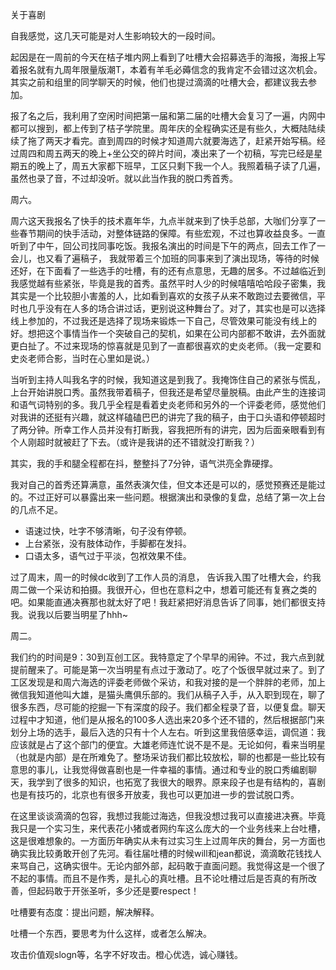 关于喜剧

自我感觉，这几天可能是对人生影响较大的一段时间。

起因是在一周前的今天在桔子堆内网上看到了吐槽大会招募选手的海报，海报上写着报名就有九周年限量版潮T，本着有羊毛必薅信念的我肯定不会错过这次机会。其实之前和组里的同学聊天的时候，他们也提过滴滴的吐槽大会，都建议我去参加。

报了名之后，我利用了空闲时间把第一届和第二届的吐槽大会复习了一遍，内网中都可以搜到，都上传到了桔子学院里。周年庆的全程确实还是有些久，大概陆陆续续了拖了两天才看完。直到周四的时候才知道周六就要海选了，赶紧开始写稿。经过周四和周五两天的晚上+坐公交的碎片时间，凑出来了一个初稿，写完已经是星期五的晚上了，周五大家都下班早，工区只剩下我一个人。我照着稿子读了几遍，虽然也录了音，不过却没听。就以此当作我的脱口秀首秀。

周六。

周六这天我报名了快手的技术嘉年华，九点半就来到了快手总部，大咖们分享了一些春节期间的快手活动，对整体链路的保障。有些宏观，不过也算收益良多。一直听到了中午，回公司找同事吃饭。我报名演出的时间是下午的两点，回去工作了一会儿，也又看了遍稿子， 我就带着三个加班的同事来到了演出现场，等待的时候还好，在下面看了一些选手的吐槽，有的还有点意思，无趣的居多。不过越临近到我感觉越有些紧张，毕竟是我的首秀。虽然平时人少的时候嘻嘻哈哈段子密集，我其实是一个比较胆小害羞的人，比如看到喜欢的女孩子从来不敢跑过去要微信，平时也几乎没有在人多的场合讲过话，更别说这种舞台了。对了，其实也是可以选择线上参加的，不过我还是选择了现场来锻炼一下自己，尽管效果可能没有线上的好。想把这个事情当作一个突破自己的契机，如果在公司内部都不敢讲，去外面就更白扯了。不过来现场的惊喜就是见到了一直都很喜欢的史炎老师。（我一定要和史炎老师合影，当时在心里如是说。）

当听到主持人叫我名字的时候，我知道这是到我了。我掩饰住自己的紧张与慌乱，上台开始讲脱口秀。虽然我带着稿子，但我还是希望尽量脱稿。由此产生的连接词和语气词特别的多。我几乎全程是看着史炎老师和另外的一个评委老师，感觉他们对我讲的还挺有兴趣，就这样磕磕巴巴的讲完了我的稿子，由于口头语和停顿超时了两分钟。所幸工作人员并没有打断我，容我把所有的讲完，因为后面亲眼看到有个人刚超时就被赶了下去。（或许是我讲的还不错就没打断我？）

其实，我的手和腿全程都在抖，整整抖了7分钟，语气洪亮全靠硬撑。

我对自己的首秀还算满意，虽然表演欠佳，但文本还是可以的，感觉预赛还是能过的。不过正好可以暴露出来一些问题。根据演出和录像的复盘，总结了第一次上台的几点不足。

- 语速过快，吐字不够清晰，句子没有停顿。
- 上台紧张，没有肢体动作，手脚都在发抖。
- 口语太多，语气过于平淡，包袱效果不佳。

过了周末，周一的时候dc收到了工作人员的消息， 告诉我入围了吐槽大会，约我周二做一个采访和拍摄。我很开心，但也在意料之中，想着可能还有复赛之类的吧。如果能直通决赛那也就太好了吧！我赶紧把好消息告诉了同事，她们都很支持我。说我以后要当明星了hhh~

周二。

我们约的时间是9：30到互创工区。我特意定了个早早的闹钟。不过，我六点到就提前醒来了。可能是第一次当明星有点过于激动了。吃了个饭很早就过来了。到了工区发现是和周六海选的评委老师做个采访，和我对接的是一个胖胖的老师，加上微信我知道他叫大雄，是猫头鹰俱乐部的。我们从稿子入手，从入职到现在，聊了很多东西，尽可能的挖掘一下有深度的段子。我们都全程录了音，以便复盘。聊天过程中才知道，他们是从报名的100多人选出来20多个还不错的，然后根据部门来划分上场的选手，最后入选的只有十个人左右。听到这里我倍感幸运，调侃道：我应该就是占了这个部门的便宜。大雄老师连忙说不是不是。无论如何，看来当明星（也就是内部）是在所难免了。整场采访我们都比较放松，聊的也都是一些比较有意思的事儿，让我觉得做喜剧也是一件幸福的事情。通过和专业的脱口秀编剧聊天，我学到了很多的知识，也拓宽了我很大的眼界。原来段子也是有结构的，喜剧也是有技巧的，北京也有很多开放麦，我也可以更加进一步的尝试脱口秀。

在这里谈谈滴滴的包容，我想过我能过海选，但我没想过我可以直接进决赛。毕竟我只是一个实习生，来代表花小猪或者网约车这么庞大的一个业务线来上台吐槽，这是很难想象的。一方面历年确实从未有过实习生上过周年庆的舞台，另一方面也确实我比较勇敢开创了先河。看往届吐槽的时候will和jean都说，滴滴敢花钱找人来骂自己，这确实很牛。无论内部外部，起码敢于直面问题。我觉得这是一个很了不起的事情。而且不是作秀，是扎心的真吐槽。且不论吐槽过后是否真的有所改善，但起码敢于开张圣听，多少还是要respect！



吐槽要有态度：提出问题，解决解释。

吐槽一个东西，要思考为什么这样，或者怎么解决。

攻击价值观slogn等，名字不好攻击。橙心优选，诚心赚钱。